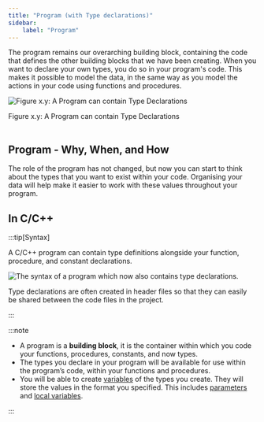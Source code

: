 ```yaml
---
title: "Program (with Type declarations)"
sidebar:
    label: "Program"
---
```


The program remains our overarching building block, containing the code that defines the other building blocks that we have been creating. When you want to declare your own types, you do so in your program's code. This makes it possible to model the data, in the same way as you model the actions in your code using functions and procedures.

<a id="FigureProgramWithTypeDeclarations"></a>

![Figure x.y: A Program can contain Type Declarations](./images/program-with-type-declarations.png "A Program can contain Type Declarations")
<div class="caption"><span class="caption-figure-nbr">Figure x.y: </span>A Program can contain Type Declarations</div><br/>

## Program - Why, When, and How

The role of the program has not changed, but now you can start to think about the types that you want to exist within your code. Organising your data will help make it easier to work with these values throughout your program.

## In C/C++

:::tip[Syntax]

A C/C++ program can contain type definitions alongside your function, procedure, and constant declarations.

![The syntax of a program which now also contains type declarations.](./images/program-with-types.png)

Type declarations are often created in header files so that they can easily be shared between the code files in the project.

:::

:::note

- A program is a **building block**, it is the container within which you code your functions, procedures, constants, and now types.
- The types you declare in your program will be available for use within the program’s code, within your functions and procedures.
- You will be able to create [variables](../../../../part-1-instructions/1-sequence-and-data/1-concepts/07-variable) of the types you create. They will store the values in the format you specified. This includes [parameters](../../../2-organising-code/1-concepts/04-parameter) and [local variables](../../../2-organising-code/1-concepts/03-local-variable).

:::
